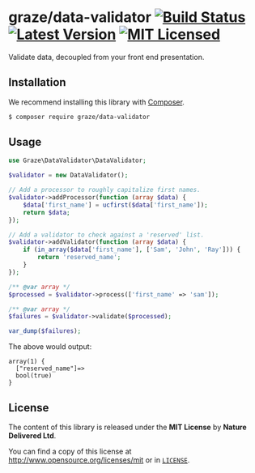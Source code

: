 # graze/data-validator [![Build Status][ico-build]][travis] [![Latest Version][ico-package]][package] [![MIT Licensed][ico-license]][license]

<!-- Links -->
[travis]: https://travis-ci.org/graze/data-validator
[package]: https://packagist.org/packages/graze/data-validator
[license]: https://github.com/graze/data-validator/blob/master/LICENSE

<!-- Images -->
[ico-license]: https://img.shields.io/packagist/l/graze/data-validator.svg
[ico-package]: https://img.shields.io/packagist/v/graze/data-validator.svg
[ico-build]: https://img.shields.io/travis/graze/data-validator/master.svg

Validate data, decoupled from your front end presentation.

## Installation

We recommend installing this library with [Composer](https://getcomposer.org).

```bash
$ composer require graze/data-validator
```

## Usage

```php
use Graze\DataValidator\DataValidator;

$validator = new DataValidator();

// Add a processor to roughly capitalize first names.
$validator->addProcessor(function (array $data) {
    $data['first_name'] = ucfirst($data['first_name']);
    return $data;
});

// Add a validator to check against a 'reserved' list.
$validator->addValidator(function (array $data) {
    if (in_array($data['first_name'], ['Sam', 'John', 'Ray'])) {
        return 'reserved_name';
    }
});

/** @var array */
$processed = $validator->process(['first_name' => 'sam']);

/** @var array */
$failures = $validator->validate($processed);

var_dump($failures);
```

The above would output:

```
array(1) {
  ["reserved_name"]=>
  bool(true)
}
```

## License

The content of this library is released under the **MIT License** by **Nature Delivered Ltd**.

You can find a copy of this license at http://www.opensource.org/licenses/mit or in [`LICENSE`](./LICENSE.md).
